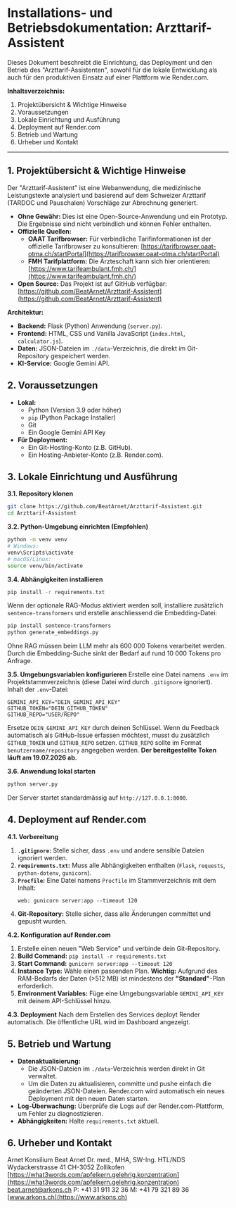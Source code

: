 # Installations- und Betriebsdokumentation: Arzttarif-Assistent

Dieses Dokument beschreibt die Einrichtung, das Deployment und den Betrieb des "Arzttarif-Assistenten", sowohl für die lokale Entwicklung als auch für den produktiven Einsatz auf einer Plattform wie Render.com.

**Inhaltsverzeichnis:**

1.  Projektübersicht & Wichtige Hinweise
2.  Voraussetzungen
3.  Lokale Einrichtung und Ausführung
4.  Deployment auf Render.com
5.  Betrieb und Wartung
6.  Urheber und Kontakt

---

## 1. Projektübersicht & Wichtige Hinweise

Der "Arzttarif-Assistent" ist eine Webanwendung, die medizinische Leistungstexte analysiert und basierend auf dem Schweizer Arzttarif (TARDOC und Pauschalen) Vorschläge zur Abrechnung generiert.

*   **Ohne Gewähr:** Dies ist eine Open-Source-Anwendung und ein Prototyp. Die Ergebnisse sind nicht verbindlich und können Fehler enthalten.
*   **Offizielle Quellen:**
    *   **OAAT Tarifbrowser:** Für verbindliche Tarifinformationen ist der offizielle Tarifbrowser zu konsultieren: [https://tarifbrowser.oaat-otma.ch/startPortal](https://tarifbrowser.oaat-otma.ch/startPortal)
    *   **FMH Tarifplattform:** Die Ärzteschaft kann sich hier orientieren: [https://www.tarifeambulant.fmh.ch/](https://www.tarifeambulant.fmh.ch/)
*   **Open Source:** Das Projekt ist auf GitHub verfügbar: [https://github.com/BeatArnet/Arzttarif-Assistent](https://github.com/BeatArnet/Arzttarif-Assistent)

**Architektur:**

*   **Backend:** Flask (Python) Anwendung (`server.py`).
*   **Frontend:** HTML, CSS und Vanilla JavaScript (`index.html`, `calculator.js`).
*   **Daten:** JSON-Dateien im `./data`-Verzeichnis, die direkt im Git-Repository gespeichert werden.
*   **KI-Service:** Google Gemini API.

## 2. Voraussetzungen

*   **Lokal:**
    *   Python (Version 3.9 oder höher)
    *   `pip` (Python Package Installer)
    *   Git
    *   Ein Google Gemini API Key
*   **Für Deployment:**
    *   Ein Git-Hosting-Konto (z.B. GitHub).
    *   Ein Hosting-Anbieter-Konto (z.B. Render.com).

## 3. Lokale Einrichtung und Ausführung

**3.1. Repository klonen**
```bash
git clone https://github.com/BeatArnet/Arzttarif-Assistent.git
cd Arzttarif-Assistent
```

**3.2. Python-Umgebung einrichten (Empfohlen)**
```bash
python -m venv venv
# Windows:
venv\Scripts\activate
# macOS/Linux:
source venv/bin/activate
```

**3.4. Abhängigkeiten installieren**
```bash
pip install -r requirements.txt
```
Wenn der optionale RAG-Modus aktiviert werden soll, installiere zusätzlich
`sentence-transformers` und erstelle anschliessend die Embedding-Datei:
```bash
pip install sentence-transformers
python generate_embeddings.py
```
Ohne RAG müssen beim LLM mehr als 600 000 Tokens verarbeitet werden. Durch die
Embedding-Suche sinkt der Bedarf auf rund 10 000 Tokens pro Anfrage.

**3.5. Umgebungsvariablen konfigurieren**
Erstelle eine Datei namens `.env` im Projektstammverzeichnis (diese Datei wird durch `.gitignore` ignoriert).
Inhalt der `.env`-Datei:
```env
GEMINI_API_KEY="DEIN_GEMINI_API_KEY"
GITHUB_TOKEN="DEIN_GITHUB_TOKEN"
GITHUB_REPO="USER/REPO"
```
Ersetze `DEIN_GEMINI_API_KEY` durch deinen Schlüssel.
Wenn du Feedback automatisch als GitHub-Issue erfassen möchtest, musst du zusätzlich `GITHUB_TOKEN` und `GITHUB_REPO` setzen. `GITHUB_REPO` sollte im Format `benutzername/repository` angegeben werden. **Der bereitgestellte Token läuft am 19.07.2026 ab.**

**3.6. Anwendung lokal starten**
```bash
python server.py
```
Der Server startet standardmässig auf `http://127.0.0.1:8000`.

## 4. Deployment auf Render.com

**4.1. Vorbereitung**
1.  **`.gitignore`:** Stelle sicher, dass `.env` und andere sensible Dateien ignoriert werden.
2.  **`requirements.txt`:** Muss alle Abhängigkeiten enthalten (`Flask`, `requests`, `python-dotenv`, `gunicorn`).
3.  **`Procfile`:** Eine Datei namens `Procfile` im Stammverzeichnis mit dem Inhalt:
    ```
    web: gunicorn server:app --timeout 120
    ```
4.  **Git-Repository:** Stelle sicher, dass alle Änderungen committet und gepusht wurden.

**4.2. Konfiguration auf Render.com**
1.  Erstelle einen neuen "Web Service" und verbinde dein Git-Repository.
2.  **Build Command:** `pip install -r requirements.txt`
3.  **Start Command:** `gunicorn server:app --timeout 120`
4.  **Instance Type:** Wähle einen passenden Plan. **Wichtig:** Aufgrund des RAM-Bedarfs der Daten (>512 MB) ist mindestens der **"Standard"**-Plan erforderlich.
5.  **Environment Variables:** Füge eine Umgebungsvariable `GEMINI_API_KEY` mit deinem API-Schlüssel hinzu.

**4.3. Deployment**
Nach dem Erstellen des Services deployt Render automatisch. Die öffentliche URL wird im Dashboard angezeigt.

## 5. Betrieb und Wartung

*   **Datenaktualisierung:**
    *   Die JSON-Dateien im `./data`-Verzeichnis werden direkt in Git verwaltet.
    *   Um die Daten zu aktualisieren, committe und pushe einfach die geänderten JSON-Dateien. Render.com wird automatisch ein neues Deployment mit den neuen Daten starten.
*   **Log-Überwachung:** Überprüfe die Logs auf der Render.com-Plattform, um Fehler zu diagnostizieren.
*   **Abhängigkeiten:** Halte `requirements.txt` aktuell.

## 6. Urheber und Kontakt

Arnet Konsilium
Beat Arnet
Dr. med., MHA, SW-Ing. HTL/NDS
Wydackerstrasse 41
CH-3052 Zollikofen
[https://what3words.com/apfelkern.gelehrig.konzentration](https://what3words.com/apfelkern.gelehrig.konzentration)
beat.arnet@arkons.ch
P: +41 31 911 32 36
M: +41 79 321 89 36
[www.arkons.ch](https://www.arkons.ch)